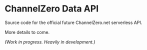 # ChannelZero Data API

Source code for the official future ChannelZero.net serverless API.

More details to come.

_(Work in progress. Heavily in development.)_
